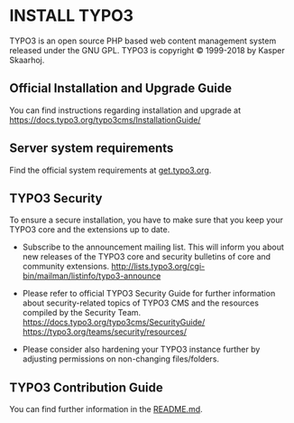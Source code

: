 INSTALL TYPO3
=============

TYPO3 is an open source PHP based web content management system released
under the GNU GPL. TYPO3 is copyright © 1999-2018 by Kasper Skaarhoj.

Official Installation and Upgrade Guide
---------------------------------------

You can find instructions regarding installation and upgrade at
https://docs.typo3.org/typo3cms/InstallationGuide/


Server system requirements
--------------------------

Find the official system requirements at [get.typo3.org](https://get.typo3.org/version/9#system-requirements).

TYPO3 Security
--------------

To ensure a secure installation, you have to make sure that you keep
your TYPO3 core and the extensions up to date.

* Subscribe to the announcement mailing list. This will inform you about
  new releases of the TYPO3 core and security bulletins of core and
  community extensions.
  http://lists.typo3.org/cgi-bin/mailman/listinfo/typo3-announce

* Please refer to official TYPO3 Security Guide for further information
  about security-related topics of TYPO3 CMS and the resources compiled
  by the Security Team. https://docs.typo3.org/typo3cms/SecurityGuide/
  https://typo3.org/teams/security/resources/

* Please consider also hardening your TYPO3 instance further by
  adjusting permissions on non-changing files/folders.

TYPO3 Contribution Guide
------------------------

You can find further information in the
[README.md](README.md#contributing).
